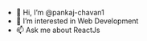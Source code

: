 - 👋 Hi, I’m @pankaj-chavan1
- 👀 I’m interested in Web Development
- 📫 Ask me about ReactJs

<!---
pankaj-chavan1/pankaj-chavan1 is a ✨ special ✨ repository because its `README.md` (this file) appears on your GitHub profile.
You can click the Preview link to take a look at your changes.
--->
